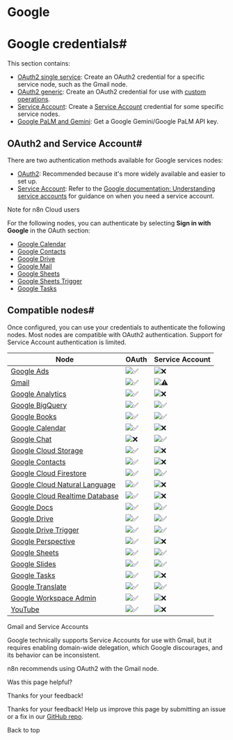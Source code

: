 # Google

[ ](https://github.com/n8n-io/n8n-docs/edit/main/docs/integrations/builtin/credentials/google/index.md "Edit this page")

# Google credentials#

This section contains:

  * [OAuth2 single service](oauth-single-service/): Create an OAuth2 credential for a specific service node, such as the Gmail node.
  * [OAuth2 generic](oauth-generic/): Create an OAuth2 credential for use with [custom operations](../../../custom-operations/).
  * [Service Account](service-account/): Create a [Service Account](https://cloud.google.com/iam/docs/service-account-overview) credential for some specific service nodes.
  * [Google PaLM and Gemini](../googleai/): Get a Google Gemini/Google PaLM API key.



## OAuth2 and Service Account#

There are two authentication methods available for Google services nodes:

  * [OAuth2](https://developers.google.com/identity/protocols/oauth2): Recommended because it's more widely available and easier to set up.
  * [Service Account](https://cloud.google.com/iam/docs/understanding-service-accounts): Refer to the [Google documentation: Understanding service accounts](https://cloud.google.com/iam/docs/understanding-service-accounts) for guidance on when you need a service account.



Note for n8n Cloud users

For the following nodes, you can authenticate by selecting **Sign in with Google** in the OAuth section: 

  * [Google Calendar](../../app-nodes/n8n-nodes-base.googlecalendar/)
  * [Google Contacts](../../app-nodes/n8n-nodes-base.googlecontacts/)
  * [Google Drive](../../app-nodes/n8n-nodes-base.googledrive/)
  * [Google Mail](../../app-nodes/n8n-nodes-base.gmail/)
  * [Google Sheets](../../app-nodes/n8n-nodes-base.googlesheets/)
  * [Google Sheets Trigger](../../trigger-nodes/n8n-nodes-base.googlesheetstrigger/)
  * [Google Tasks](../../app-nodes/n8n-nodes-base.googletasks/)



## Compatible nodes#

Once configured, you can use your credentials to authenticate the following nodes. Most nodes are compatible with OAuth2 authentication. Support for Service Account authentication is limited.

Node | OAuth | Service Account  
---|---|---  
[Google Ads](../../app-nodes/n8n-nodes-base.googleads/) | ![✅](https://cdn.jsdelivr.net/gh/jdecked/twemoji@15.1.0/assets/svg/2705.svg) | ![❌](https://cdn.jsdelivr.net/gh/jdecked/twemoji@15.1.0/assets/svg/274c.svg)  
[Gmail](../../app-nodes/n8n-nodes-base.gmail/) | ![✅](https://cdn.jsdelivr.net/gh/jdecked/twemoji@15.1.0/assets/svg/2705.svg) | ![⚠](https://cdn.jsdelivr.net/gh/jdecked/twemoji@15.1.0/assets/svg/26a0.svg)  
[Google Analytics](../../app-nodes/n8n-nodes-base.googleanalytics/) | ![✅](https://cdn.jsdelivr.net/gh/jdecked/twemoji@15.1.0/assets/svg/2705.svg) | ![❌](https://cdn.jsdelivr.net/gh/jdecked/twemoji@15.1.0/assets/svg/274c.svg)  
[Google BigQuery](../../app-nodes/n8n-nodes-base.googlebigquery/) | ![✅](https://cdn.jsdelivr.net/gh/jdecked/twemoji@15.1.0/assets/svg/2705.svg) | ![✅](https://cdn.jsdelivr.net/gh/jdecked/twemoji@15.1.0/assets/svg/2705.svg)  
[Google Books](../../app-nodes/n8n-nodes-base.googlebooks/) | ![✅](https://cdn.jsdelivr.net/gh/jdecked/twemoji@15.1.0/assets/svg/2705.svg) | ![✅](https://cdn.jsdelivr.net/gh/jdecked/twemoji@15.1.0/assets/svg/2705.svg)  
[Google Calendar](../../app-nodes/n8n-nodes-base.googlecalendar/) | ![✅](https://cdn.jsdelivr.net/gh/jdecked/twemoji@15.1.0/assets/svg/2705.svg) | ![❌](https://cdn.jsdelivr.net/gh/jdecked/twemoji@15.1.0/assets/svg/274c.svg)  
[Google Chat](../../app-nodes/n8n-nodes-base.googlechat/) | ![❌](https://cdn.jsdelivr.net/gh/jdecked/twemoji@15.1.0/assets/svg/274c.svg) | ![✅](https://cdn.jsdelivr.net/gh/jdecked/twemoji@15.1.0/assets/svg/2705.svg)  
[Google Cloud Storage](../../app-nodes/n8n-nodes-base.googlecloudstorage/) | ![✅](https://cdn.jsdelivr.net/gh/jdecked/twemoji@15.1.0/assets/svg/2705.svg) | ![❌](https://cdn.jsdelivr.net/gh/jdecked/twemoji@15.1.0/assets/svg/274c.svg)  
[Google Contacts](../../app-nodes/n8n-nodes-base.googlecontacts/) | ![✅](https://cdn.jsdelivr.net/gh/jdecked/twemoji@15.1.0/assets/svg/2705.svg) | ![❌](https://cdn.jsdelivr.net/gh/jdecked/twemoji@15.1.0/assets/svg/274c.svg)  
[Google Cloud Firestore](../../app-nodes/n8n-nodes-base.googlecloudfirestore/) | ![✅](https://cdn.jsdelivr.net/gh/jdecked/twemoji@15.1.0/assets/svg/2705.svg) | ![✅](https://cdn.jsdelivr.net/gh/jdecked/twemoji@15.1.0/assets/svg/2705.svg)  
[Google Cloud Natural Language](../../app-nodes/n8n-nodes-base.googlecloudnaturallanguage/) | ![✅](https://cdn.jsdelivr.net/gh/jdecked/twemoji@15.1.0/assets/svg/2705.svg) | ![❌](https://cdn.jsdelivr.net/gh/jdecked/twemoji@15.1.0/assets/svg/274c.svg)  
[Google Cloud Realtime Database](../../app-nodes/n8n-nodes-base.googlecloudrealtimedatabase/) | ![✅](https://cdn.jsdelivr.net/gh/jdecked/twemoji@15.1.0/assets/svg/2705.svg) | ![❌](https://cdn.jsdelivr.net/gh/jdecked/twemoji@15.1.0/assets/svg/274c.svg)  
[Google Docs](../../app-nodes/n8n-nodes-base.googledocs/) | ![✅](https://cdn.jsdelivr.net/gh/jdecked/twemoji@15.1.0/assets/svg/2705.svg) | ![✅](https://cdn.jsdelivr.net/gh/jdecked/twemoji@15.1.0/assets/svg/2705.svg)  
[Google Drive](../../app-nodes/n8n-nodes-base.googledrive/) | ![✅](https://cdn.jsdelivr.net/gh/jdecked/twemoji@15.1.0/assets/svg/2705.svg) | ![✅](https://cdn.jsdelivr.net/gh/jdecked/twemoji@15.1.0/assets/svg/2705.svg)  
[Google Drive Trigger](../../trigger-nodes/n8n-nodes-base.googledrivetrigger/) | ![✅](https://cdn.jsdelivr.net/gh/jdecked/twemoji@15.1.0/assets/svg/2705.svg) | ![✅](https://cdn.jsdelivr.net/gh/jdecked/twemoji@15.1.0/assets/svg/2705.svg)  
[Google Perspective](../../app-nodes/n8n-nodes-base.googleperspective/) | ![✅](https://cdn.jsdelivr.net/gh/jdecked/twemoji@15.1.0/assets/svg/2705.svg) | ![❌](https://cdn.jsdelivr.net/gh/jdecked/twemoji@15.1.0/assets/svg/274c.svg)  
[Google Sheets](../../app-nodes/n8n-nodes-base.googlesheets/) | ![✅](https://cdn.jsdelivr.net/gh/jdecked/twemoji@15.1.0/assets/svg/2705.svg) | ![✅](https://cdn.jsdelivr.net/gh/jdecked/twemoji@15.1.0/assets/svg/2705.svg)  
[Google Slides](../../app-nodes/n8n-nodes-base.googleslides/) | ![✅](https://cdn.jsdelivr.net/gh/jdecked/twemoji@15.1.0/assets/svg/2705.svg) | ![✅](https://cdn.jsdelivr.net/gh/jdecked/twemoji@15.1.0/assets/svg/2705.svg)  
[Google Tasks](../../app-nodes/n8n-nodes-base.googletasks/) | ![✅](https://cdn.jsdelivr.net/gh/jdecked/twemoji@15.1.0/assets/svg/2705.svg) | ![❌](https://cdn.jsdelivr.net/gh/jdecked/twemoji@15.1.0/assets/svg/274c.svg)  
[Google Translate](../../app-nodes/n8n-nodes-base.googletranslate/) | ![✅](https://cdn.jsdelivr.net/gh/jdecked/twemoji@15.1.0/assets/svg/2705.svg) | ![✅](https://cdn.jsdelivr.net/gh/jdecked/twemoji@15.1.0/assets/svg/2705.svg)  
[Google Workspace Admin](../../app-nodes/n8n-nodes-base.gsuiteadmin/) | ![✅](https://cdn.jsdelivr.net/gh/jdecked/twemoji@15.1.0/assets/svg/2705.svg) | ![❌](https://cdn.jsdelivr.net/gh/jdecked/twemoji@15.1.0/assets/svg/274c.svg)  
[YouTube](../../app-nodes/n8n-nodes-base.youtube/) | ![✅](https://cdn.jsdelivr.net/gh/jdecked/twemoji@15.1.0/assets/svg/2705.svg) | ![❌](https://cdn.jsdelivr.net/gh/jdecked/twemoji@15.1.0/assets/svg/274c.svg)  
  
Gmail and Service Accounts

Google technically supports Service Accounts for use with Gmail, but it requires enabling domain-wide delegation, which Google discourages, and its behavior can be inconsistent.

n8n recommends using OAuth2 with the Gmail node.

Was this page helpful? 

Thanks for your feedback! 

Thanks for your feedback! Help us improve this page by submitting an issue or a fix in our [GitHub repo](https://github.com/n8n-io/n8n-docs). 

Back to top 
